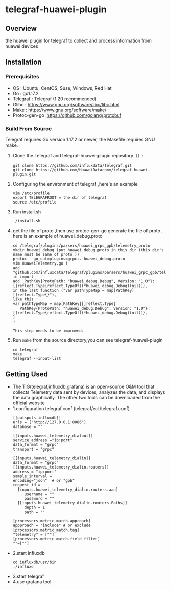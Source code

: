 # **telegraf-huawei-plugin**

## **Overview**
the huawei plugin for telegraf to collect and process information from huawei devices

## **Installation**
### **Prerequisites**

- OS : Ubuntu, CentOS, Suse, Windows, Red Hat
- Go : go1.17.2
- Telegraf : Telegraf (1.20 recommended)
- Glibc : https://www.gnu.org/software/libc/libc.html
- Make : https://www.gnu.org/software/make/
- Protoc-gen-go :https://github.com/golang/protobuf




### Build From Source

Telegraf requires Go version 1.17.2 or newer, the Makefile requires GNU make.


1. Clone the Telegraf and telegraf-huawei-plugin repository（）:
   ```
   git clone https://github.com/influxdata/telegraf.git
   git clone https://github.com/HuaweiDatacomm/telegraf-huawei-plugin.git
   ```
2. Configuring the environment of telegraf ,here's an example 
   ```
   vim /etc/profile  
   export TELEGRAFROOT = the dir of telegraf
   source /etc/profile
   ```
3. Run install.sh
   ```
   ./install.sh
   ```
4. get the file of proto ,then use protoc-gen-go generate the file of proto , here is an example of huawei_debug.proto
   ```
   cd /telegraf/plugins/parsers/huawei_grpc_gpb/telemetry_proto
   mkdir huawei_debug (put huawei_debug.proto in this dir (this dir's name must be same of proto ))
   protoc --go_out=plugins=grpc:. huawei_debug.proto
   vim HuaweiTelemetry.go (
   add "github.com/influxdata/telegraf/plugins/parsers/huawei_grpc_gpb/telemetry_proto/huawei_debug" in import
   add  PathKey{ProtoPath: "huawei_debug.Debug", Version: "1.0"}: []reflect.Type{reflect.TypeOf((*huawei_debug.Debug)(nil))},
   in the last function ("var pathTypeMap = map[PathKey][]reflect.Type{}"),
   like this :
   var pathTypeMap = map[PathKey][]reflect.Type{
      PathKey{ProtoPath: "huawei_debug.Debug", Version: "1.0"}: []reflect.Type{reflect.TypeOf((*huawei_debug.Debug)(nil))}, 
   }
   )
   
   This step needs to be improved. 
   ```
5. Run `make` from the source directory,you can see telegraf-huawei-plugin
   ```
   cd telegraf
   make
   telegraf --input-list
   ```
## Getting Used
  
 - The TIG(telegraf,influxdb,grafana) is an open-source O&M tool that collects Telemetry data sent by devices, analyzes the data, and displays the data graphically.
   The other two tools can be downloaded from the official website
 - 1.configuration telegraf.conf (telegraf/ect/telegraf.conf)
   ```
   [[outsputs.influxdb]]
   urls = ["http://127.0.0.1:8086"]
   database = ""
   
   [[inputs.huawei_telemetry_dialout]]
   service_address ="ip:port"
   data_format = "grpc"
   transport = "grpc"

   [[inputs.huawei_telemetry_dialin]]
   data_format = "grpc" 
   [[inputs.huawei_telemetry_dialin.routers]]
   address = "ip:port"
   sample_interval = 
   encoding="json"  # or "gpb" 
   request_id = 
     [inputs.huawei_telemetry_dialin.routers.aaa]
        username = ""
        password = ""
     [[inputs.huawei_telemetry_dialin.routers.Paths]]
        depth = 1
        path = ""

   [processors.metric_match.approach]
   appproach = "include" # or exclude
   [processors.metric_match.tag]
   "telemetry" = [""]
   [processors.metric_match.field_filter]
   ""=[""]
   ```
 - 2.start influxdb
   ```
   cd influxdb/usr/bin
   ./influxd
   ```
 - 3.start telegraf
 - 4.use grafana tool

  







